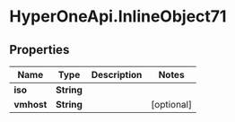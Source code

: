 # HyperOneApi.InlineObject71

## Properties
Name | Type | Description | Notes
------------ | ------------- | ------------- | -------------
**iso** | **String** |  | 
**vmhost** | **String** |  | [optional] 


